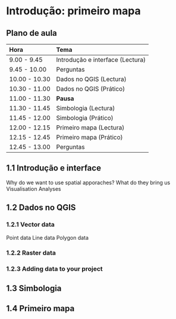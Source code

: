 # Introdução: primeiro mapa

## Plano de aula

| **Hora**         |   **Tema**   |
|:--------------|:-----------|
| 9.00 - 9.45 | Introdução e interface (Lectura) |
| 9.45 - 10.00 | Perguntas |
| 10.00 - 10.30 | Dados no QGIS (Lectura) |
| 10.30 - 11.00 | Dados no QGIS (Prático) |
| 11.00 - 11.30 | **Pausa** | 
| 11.30 - 11.45 | Simbologia (Lectura) |
| 11.45 - 12.00 | Simbologia (Prático) |
| 12.00 - 12.15 | Primeiro mapa (Lectura) |
| 12.15 - 12.45 | Primeiro mapa (Prático) |
| 12.45 - 13.00 | Perguntas |


## 1.1 Introdução e interface

Why do we want to use spatial apporaches? What do they bring us
Visualisation
Analyses


## 1.2 Dados no QGIS

### 1.2.1 Vector data
Point data
Line data
Polygon data
 
### 1.2.2 Raster data


### 1.2.3 Adding data to your project


## 1.3 Simbologia


## 1.4 Primeiro mapa

